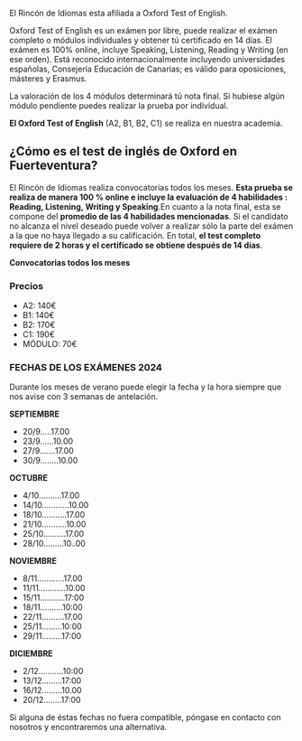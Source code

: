 E﻿l Rincón de Idiomas esta afiliada a Oxford Test of English.

Oxford Test of English es un exámen por libre, puede realizar el exámen completo o módulos individuales y obtener tú certificado en 14 días. El exámen es 100% online, incluye Speaking, Listening, Reading y Writing (en ese orden). Está reconocido internacionalmente incluyendo universidades españolas, Consejería Educación de Canarias; es válido para oposiciones, másteres y Erasmus.

La valoración de los 4 módulos determinará tú nota final. Si hubiese algún módulo pendiente puedes realizar la prueba por individual.

**El Oxford Test of English** (A2, B1, B2, C1) se realiza en nuestra academia. 

## ¿Cómo es el test de inglés de Oxford en Fuerteventura?

El Rincón de Idiomas realiza convocatorias todos los meses. **Esta prueba se realiza de manera 100 % online e incluye la evaluación de 4 habilidades : Reading, Listening, Writing y Speaking**.En cuanto a la nota final, esta se compone del **promedio de las 4 habilidades mencionadas**. Si el candidato no alcanza el nivel deseado puede volver a realizar sólo la parte del exámen a la que no haya llegado a su calificación. En total, **el test completo requiere de 2 horas y el certificado se obtiene después de 14 días**.

**Convocatorias todos los meses**

### Precios

* A2: 140€
* B1: 140€
* B2: 170€
* C1: 190€
* MÓDULO: 70€

### FECHAS DE LOS EXÁMENES 2024

Durante los meses de verano puede elegir la fecha y la hora siempre que nos avise con 3 semanas de antelación.

**S﻿EPTIEMBRE**

* 20/9.....17.00
* 23/9......10.00
* 27/9.......17.00
* 30/9........10.00

**O﻿CTUBRE**

* 4/10..........17.00
* 14/10............10.00
* 18/10...........17.00
* 21/10...........10.00
* 2﻿5/10..........17.00
* 2﻿8/10.........10..00

**N﻿OVIEMBRE**

* 8/11............17.00
* 11/11............10.00
* 15/11...........17:00
* 18/11..........10:00
* 2﻿2/11..........17.00
* 2﻿5/11.........10:00
* 29/11.........17:00

**D﻿ICIEMBRE**

* 2﻿/12...........10:00
* 1﻿3/12.........17:00
* 1﻿6/12.........10.00
* 20/12........17:00

Si alguna de éstas fechas no fuera compatible, póngase en contacto con nosotros y encontraremos una alternativa.